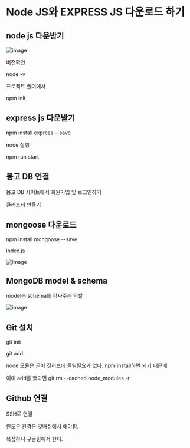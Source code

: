# Node JS와 EXPRESS JS 다운로드 하기

## node js 다운받기

![image](https://github.com/user-attachments/assets/34914e95-0fc2-4024-a2e2-1aa9d99b1ced)

버전확인

node -v

프로젝트 폴더에서

npm init

## express js 다운받기

npm install express --save

node 실행

npm run start

## 몽고 DB 연결

몽고 DB 사이트에서 회원가입 및 로그인하기

클러스터 만들기

## mongoose 다운로드

npm install mongoose --save

index.js

![image](https://github.com/user-attachments/assets/cb6a04e8-bbad-4138-838a-83ea3cd73fbe)

## MongoDB model & schema

model은 schema를 감싸주는 역할

![image](https://github.com/user-attachments/assets/8994d6fa-ba0a-49f3-970d-3f518e6774b4)

## Git 설치

git init

git add .

node 모듈은 굳이 깃허브에 올릴필요가 없다. npm install하면 되기 때문에

이미 add를 했다면 git rm --cached node_modules -r

## Github 연결

SSH로 연결

윈도우 환경은 깃배쉬에서 해야함.

복잡하니 구글링해서 한다.

